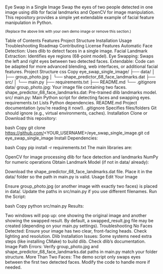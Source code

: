Eye Swap in a Single Image
Swap the eyes of two people detected in one image using dlib for facial landmarks and OpenCV for image manipulation. This repository provides a simple yet extendable example of facial feature manipulation in Python.

<sup>(Replace the above link with your own demo image or remove this section.)</sup>

Table of Contents
Features
Project Structure
Installation
Usage
Troubleshooting
Roadmap
Contributing
License
Features
Automatic Face Detection: Uses dlib to detect faces in a single image.
Facial Landmark Extraction: Identifies eye regions (68-point model).
Eye Swapping: Swaps the left and right eyes between two detected faces.
Extendable: Code can be adapted for more advanced blending, web interfaces, or additional facial features.
Project Structure
css
Copy
eye_swap_single_image/
├── data/
│   ├── group_photo.jpg
│   └── shape_predictor_68_face_landmarks.dat
├── src/
│   └── main.py
├── requirements.txt
├── README.md
└── .gitignore
data/
group_photo.jpg: Your image file containing two faces.
shape_predictor_68_face_landmarks.dat: Pre-trained dlib landmarks model.
src/
main.py: Main Python script for detecting faces and swapping eyes.
requirements.txt
Lists Python dependencies.
README.md
Project documentation (you’re reading it now!).
.gitignore
Specifies files/folders Git should ignore (e.g., virtual environments, caches).
Installation
Clone or Download this repository:

bash
Copy
git clone https://github.com/<YOUR_USERNAME>/eye_swap_single_image.git
cd eye_swap_single_image
Install Dependencies:

bash
Copy
pip install -r requirements.txt
The main libraries are:

OpenCV for image processing
dlib for face detection and landmarks
NumPy for numeric operations
Obtain Landmark Model (if not in data/ already):

Download the shape_predictor_68_face_landmarks.dat file.
Place it in the data/ folder so the path in main.py is valid.
Usage
Edit Your Image

Ensure group_photo.jpg (or another image with exactly two faces) is placed in data/.
Update the paths in src/main.py if you use different filenames.
Run the Script:

bash
Copy
python src/main.py
Results:

Two windows will pop up: one showing the original image and another showing the swapped result.
By default, a swapped_result.jpg file may be created (depending on your main.py settings).
Troubleshooting
No Faces Detected: Ensure your image has two clear, front-facing heads. Check lighting and resolution.
Dlib Installation Issues: Some systems need extra steps (like installing CMake) to build dlib. Check dlib’s documentation.
Image Path Errors: Verify group_photo.jpg and shape_predictor_68_face_landmarks.dat paths in main.py match your folder structure.
More Than Two Faces: The demo script only swaps eyes between the first two detected faces. Modify the code to handle more if needed.
